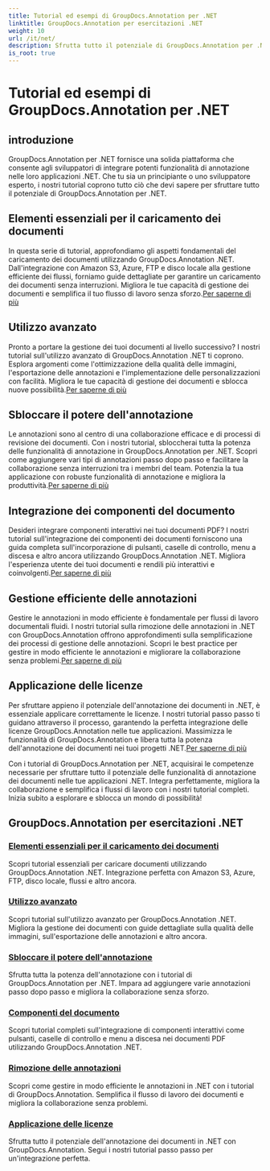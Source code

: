 ```yaml
---
title: Tutorial ed esempi di GroupDocs.Annotation per .NET
linktitle: GroupDocs.Annotation per esercitazioni .NET
weight: 10
url: /it/net/
description: Sfrutta tutto il potenziale di GroupDocs.Annotation per .NET con i nostri tutorial. Integra perfettamente, migliora la collaborazione e semplifica i flussi di lavoro.
is_root: true
---
```


# Tutorial ed esempi di GroupDocs.Annotation per .NET

## introduzione

GroupDocs.Annotation per .NET fornisce una solida piattaforma che consente agli sviluppatori di integrare potenti funzionalità di annotazione nelle loro applicazioni .NET. Che tu sia un principiante o uno sviluppatore esperto, i nostri tutorial coprono tutto ciò che devi sapere per sfruttare tutto il potenziale di GroupDocs.Annotation per .NET.

## Elementi essenziali per il caricamento dei documenti
 In questa serie di tutorial, approfondiamo gli aspetti fondamentali del caricamento dei documenti utilizzando GroupDocs.Annotation .NET. Dall'integrazione con Amazon S3, Azure, FTP e disco locale alla gestione efficiente dei flussi, forniamo guide dettagliate per garantire un caricamento dei documenti senza interruzioni. Migliora le tue capacità di gestione dei documenti e semplifica il tuo flusso di lavoro senza sforzo.[Per saperne di più](./document-loading-essentials/)

## Utilizzo avanzato
Pronto a portare la gestione dei tuoi documenti al livello successivo? I nostri tutorial sull'utilizzo avanzato di GroupDocs.Annotation .NET ti coprono. Esplora argomenti come l'ottimizzazione della qualità delle immagini, l'esportazione delle annotazioni e l'implementazione delle personalizzazioni con facilità. Migliora le tue capacità di gestione dei documenti e sblocca nuove possibilità.[Per saperne di più](./advanced-usage/)

## Sbloccare il potere dell'annotazione
 Le annotazioni sono al centro di una collaborazione efficace e di processi di revisione dei documenti. Con i nostri tutorial, sbloccherai tutta la potenza delle funzionalità di annotazione in GroupDocs.Annotation per .NET. Scopri come aggiungere vari tipi di annotazioni passo dopo passo e facilitare la collaborazione senza interruzioni tra i membri del team. Potenzia la tua applicazione con robuste funzionalità di annotazione e migliora la produttività.[Per saperne di più](./unlocking-annotation-power/)

## Integrazione dei componenti del documento
Desideri integrare componenti interattivi nei tuoi documenti PDF? I nostri tutorial sull'integrazione dei componenti dei documenti forniscono una guida completa sull'incorporazione di pulsanti, caselle di controllo, menu a discesa e altro ancora utilizzando GroupDocs.Annotation .NET. Migliora l'esperienza utente dei tuoi documenti e rendili più interattivi e coinvolgenti.[Per saperne di più](./document-components/)

## Gestione efficiente delle annotazioni
 Gestire le annotazioni in modo efficiente è fondamentale per flussi di lavoro documentali fluidi. I nostri tutorial sulla rimozione delle annotazioni in .NET con GroupDocs.Annotation offrono approfondimenti sulla semplificazione dei processi di gestione delle annotazioni. Scopri le best practice per gestire in modo efficiente le annotazioni e migliorare la collaborazione senza problemi.[Per saperne di più](./removing-annotations/)

## Applicazione delle licenze
Per sfruttare appieno il potenziale dell'annotazione dei documenti in .NET, è essenziale applicare correttamente le licenze. I nostri tutorial passo passo ti guidano attraverso il processo, garantendo la perfetta integrazione delle licenze GroupDocs.Annotation nelle tue applicazioni. Massimizza le funzionalità di GroupDocs.Annotation e libera tutta la potenza dell'annotazione dei documenti nei tuoi progetti .NET.[Per saperne di più](./applying-licenses/)

Con i tutorial di GroupDocs.Annotation per .NET, acquisirai le competenze necessarie per sfruttare tutto il potenziale delle funzionalità di annotazione dei documenti nelle tue applicazioni .NET. Integra perfettamente, migliora la collaborazione e semplifica i flussi di lavoro con i nostri tutorial completi. Inizia subito a esplorare e sblocca un mondo di possibilità!
## GroupDocs.Annotation per esercitazioni .NET
### [Elementi essenziali per il caricamento dei documenti](./document-loading-essentials/)
Scopri tutorial essenziali per caricare documenti utilizzando GroupDocs.Annotation .NET. Integrazione perfetta con Amazon S3, Azure, FTP, disco locale, flussi e altro ancora.
### [Utilizzo avanzato](./advanced-usage/)
Scopri tutorial sull'utilizzo avanzato per GroupDocs.Annotation .NET. Migliora la gestione dei documenti con guide dettagliate sulla qualità delle immagini, sull'esportazione delle annotazioni e altro ancora.
### [Sbloccare il potere dell'annotazione](./unlocking-annotation-power/)
Sfrutta tutta la potenza dell'annotazione con i tutorial di GroupDocs.Annotation per .NET. Impara ad aggiungere varie annotazioni passo dopo passo e migliora la collaborazione senza sforzo.
### [Componenti del documento](./document-components/)
Scopri tutorial completi sull'integrazione di componenti interattivi come pulsanti, caselle di controllo e menu a discesa nei documenti PDF utilizzando GroupDocs.Annotation .NET.
### [Rimozione delle annotazioni](./removing-annotations/)
Scopri come gestire in modo efficiente le annotazioni in .NET con i tutorial di GroupDocs.Annotation. Semplifica il flusso di lavoro dei documenti e migliora la collaborazione senza problemi.
### [Applicazione delle licenze](./applying-licenses/)
Sfrutta tutto il potenziale dell'annotazione dei documenti in .NET con GroupDocs.Annotation. Segui i nostri tutorial passo passo per un'integrazione perfetta.